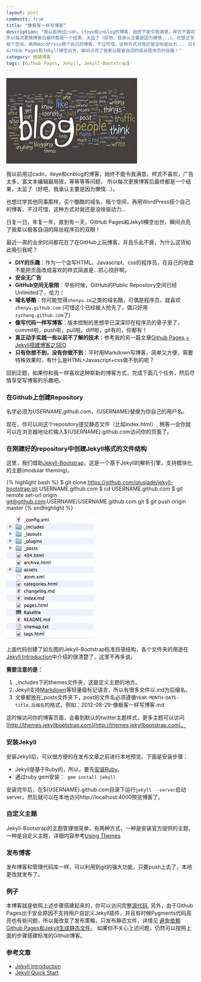 ```yaml
---
layout: post
comments: true
title: "像极客一样写博客"
description: "我以前用过csdn，iteye和cnblog的博客，始终不能令我满意。样式不喜欢，广告太多，富文本编辑器局限，等等等等问题，
所以每次更换博客后最终都是一个结果，太监了（好吧，我承认主要是因为懒惰...）。也想过学其他同事那样，买个酷酷的域名，
租个空间，再用WordPress搭个自己的博客，不过可惜，这种方式对我还是没啥驱动力... 日复一日，年复一年，直到有一天，
GitHub Pages和Jekyll横空出世，瞬间点亮了我辈以极客自诩的屌丝程序员的双眼！"
category: 搭建博客
tags: [Github Pages, Jekyll, Jekyll-Bootstrap]
---
```


![blogging](/assets/image/posts/blogging.jpg)

我以前用过csdn，iteye和cnblog的博客，始终不能令我满意。样式不喜欢，广告太多，富文本编辑器局限，等等等等问题，
所以每次更换博客后最终都是一个结果，太监了（好吧，我承认主要是因为懒惰...）。

也想过学其他同事那样，买个酷酷的域名，租个空间，再用WordPress搭个自己的博客，不过可惜，这种方式对我还是没啥驱动力... 

日复一日，年复一年，直到有一天，GitHub Pages和Jekyll横空出世，瞬间点亮了我辈以极客自诩的屌丝程序员的双眼！

<!-- more -->

最近一周的业余时间都花在了在GitHub上玩博客，并且乐此不疲，为什么这货如此吸引我呢？

* __DIY的乐趣__：作为一个会写HTML、Javascript、css的程序员，在自己的地盘不能把页面改成喜欢的样式简直是...抓心挠肝啊。
* __安全无广告__
* __GitHub空间无极限__：早些时候，GitHub的Public Repository空间已经Unlimited了，给力！
* __域名够酷__：你可能觉得`zhenyu.im`之类的域名酷，可偶是程序员，就喜欢`zhenyu.github.com` (可惜这个已经被人抢先了，偶只好用`zyzhang.github.com`了)
* __像写代码一样写博客__：版本控制的思想早已深深印在程序员的骨子里了，commit啦，push啦，pull啦，diff啦，git有的，你都有！
* __真正动手实践一些以前不了解的技术__：参考我的另一篇文章[Github Pages + Jekyll搭建博客之SEO](/blog/2012/09/03/blog-with-github-pages-and-jekyll-seo)
* __只有你想不到，没有你做不到__：平时用Markdown写博客，简单又方便，需要特殊效果时，有什么是HTML+Javascript+css做不到的呢？

回到正题，如果你和我一样喜欢这种崭新的博客方式，完成下面几个任务，然后尽情享受写博客的乐趣吧。

### 在Github上创建Repository

名字必须为${USERNAME}.github.com，${USERNAME}替换为你自己的用户名。

现在，你可以向这个repository提交静态文件（比如index.html）, 稍等一会你就可以在浏览器地址栏输入${USERNAME}.github.com访问你的页面了。

### 在刚建好的repository中创建Jekyll格式的文件结构

这里，我们借助[Jekyll-Bootstrap](http://jekyllbootstrap.com)，这是一个基于Jekyll的解析引擎，支持模块化的主题(modular theming)。

{% highlight bash %}
$ git clone https://github.com/plusjade/jekyll-bootstrap.git USERNAME.github.com
$ cd USERNAME.github.com
$ git remote set-url origin git@github.com:USERNAME/USERNAME.github.com.git
$ git push origin master
{% endhighlight %}

![jekyll-bootstrap-dir-structure](/assets/image/posts/jekyll-bootstrap-dir-structure.png)

上面代码创建了如左图的Jekyll-Bootstrap标准目录结构，各个文件夹的用途在[Jekyll Introduction](http://jekyllbootstrap.com/lessons/jekyll-introduction.html)中介绍的很清楚了，这里不再多说。

**需要注意的是：**

1. \_includes下的themes文件夹，这是定义主题的地方。
2. Jekyll支持[Markdown](http://en.wikipedia.org/wiki/Markdown)等轻量级标记语言，所以有很多文件以.md为后缀名。
3. 文章都放在\_posts文件夹下，post的文件名必须遵循`YEAR-MONTH-DATE-title.后缀名`的格式，例如：2012-08-29-像极客一样写博客.md

这时候访问你的博客页面，会看到默认的twitter主题样式，更多主题可以访问 [http://themes.jekyllbootstrap.com](http://themes.jekyllbootstrap.com)。

### 安装Jekyll

安装Jekyll后，可以很方便的在发布文章之前进行本地预览。下面是安装步骤：

* Jekyll是基于Ruby的，所以，要先[安装Ruby](http://www.ruby-lang.org/en/downloads)。
* 通过ruby gem安装：` gem install jekyll`

安装完毕后，在${USERNAME}.github.com目录下运行`jekyll --server`启动server，然后就可以在本地访问http://localhost:4000预览博客了。

### 自定义主题

Jekyll-Bootstrap的主题管理很简单，有两种方式，一种是安装官方提供的主题，一种是自定义主题，详细内容参考[Using Themes](http://jekyllbootstrap.com/usage/jekyll-theming.html)

### 发布博客

发布博客和管理代码库一样，可以利用到git的强大功能，只要push上去了，本地更改就发布了。

### 例子

本博客就是依照上述步骤搭建起来的，你可以访问完整[源代码](https://github.com/zyzhang/zyzhang.github.com), 另外，由于Github Pages出于安全原因不支持用户自定义Jekyll插件，并且有时候Pygments代码高亮也有些问题，所以我改变了发布策略，只发布静态文件，详情见
[避免依赖Github Pages和Jekyll生成静态文件](http://zyzhang.github.com/blog/2012/09/10/avoid-dependency-of-github-pages-jekyll)。
如果你不关心上述问题，仍然可以按照上面的步骤搭建标准的Github博客。

### 参考文章
* [Jekyll Introduction](http://jekyllbootstrap.com/lessons/jekyll-introduction.html)
* [Jekyll Quick Start](http://jekyllbootstrap.com/usage/jekyll-quick-start.html)
